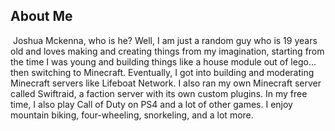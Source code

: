 ## About Me
 Joshua Mckenna, who is he? Well, I am just a random guy who is 19 years old and loves making and creating things from my imagination, starting from the time I was young and building things like a house module out of lego... then switching to Minecraft. Eventually, I got into building and moderating Minecraft servers like Lifeboat Network. I also ran my own Minecraft server called Swiftraid, a faction server with its own custom plugins. In my free time, I also play Call of Duty on PS4 and a lot of other games. I enjoy mountain biking, four-wheeling, snorkeling, and a lot more.

